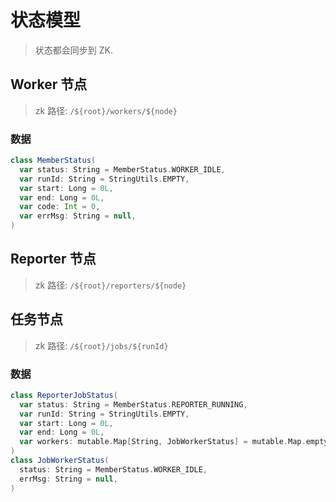 # 状态模型

> 状态都会同步到 ZK.

## Worker 节点

> zk 路径: `/${root}/workers/${node}`

### 数据

```scala
class MemberStatus(
  var status: String = MemberStatus.WORKER_IDLE,
  var runId: String = StringUtils.EMPTY,
  var start: Long = 0L,
  var end: Long = 0L,
  var code: Int = 0,
  var errMsg: String = null,
)
```

## Reporter 节点

> zk 路径: `/${root}/reporters/${node}`

## 任务节点

> zk 路径: `/${root}/jobs/${runId}`

### 数据

```scala
class ReporterJobStatus(
  var status: String = MemberStatus.REPORTER_RUNNING,
  var runId: String = StringUtils.EMPTY,
  var start: Long = 0L,
  var end: Long = 0L,
  var workers: mutable.Map[String, JobWorkerStatus] = mutable.Map.empty
)
class JobWorkerStatus(
  status: String = MemberStatus.WORKER_IDLE,
  errMsg: String = null,
)
```
